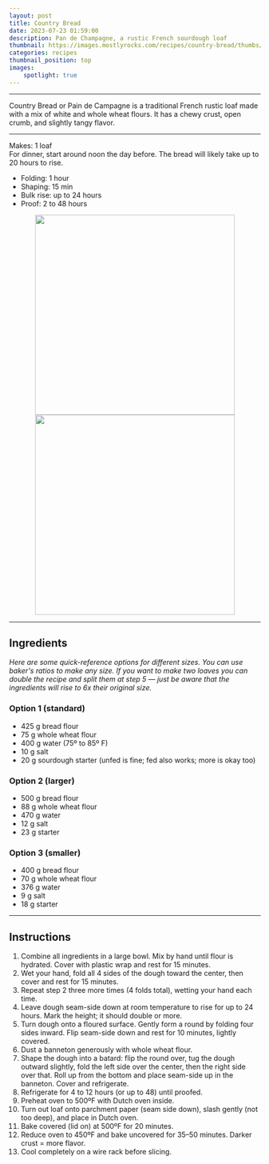 ```yaml
---
layout: post
title: Country Bread
date: 2023-07-23 01:59:00
description: Pan de Champagne, a rustic French sourdough loaf
thumbnail: https://images.mostlyrocks.com/recipes/country-bread/thumbs/1200/2.jpeg
categories: recipes
thumbnail_position: top
images:
    spotlight: true
---
```


---

Country Bread or Pain de Campagne is a traditional French rustic loaf made with a mix of white and whole wheat flours. It has a chewy crust, open crumb, and slightly tangy flavor.

---

Makes: 1 loaf  
For dinner, start around noon the day before. The bread will likely take up to 20 hours to rise.

- Folding: 1 hour  
- Shaping: 15 min
- Bulk rise: up to 24 hours  
- Proof: 2 to 48 hours

<!-- Group 1 -->
<div class="spotlight-group">
<div align=center>
    <div class="image-row">
        <a class="spotlight" href="https://images.mostlyrocks.com/recipes/country-bread/6.jpeg">
            <img width=400 src="https://images.mostlyrocks.com/recipes/country-bread/6.jpeg" />
        </a>
        <a class="spotlight" href="https://images.mostlyrocks.com/recipes/country-bread/6.jpeg">
            <img width=400 src="https://images.mostlyrocks.com/recipes/country-bread/1.jpeg" />
        </a>
    </div>
</div>
</div>

---

## Ingredients

<i>Here are some quick-reference options for different sizes. You can use baker's ratios to make any size. If you want to make two loaves you can double the recipe and split them at step 5 — just be aware that the ingredients will rise to 6x their original size.</i>

### Option 1 (standard)
- 425 g bread flour  
- 75 g whole wheat flour  
- 400 g water (75º to 85º F)  
- 10 g salt  
- 20 g sourdough starter (unfed is fine; fed also works; more is okay too)

### Option 2 (larger)
- 500 g bread flour  
- 88 g whole wheat flour  
- 470 g water  
- 12 g salt  
- 23 g starter

### Option 3 (smaller)
- 400 g bread flour  
- 70 g whole wheat flour  
- 376 g water  
- 9 g salt  
- 18 g starter

---

## Instructions

1. Combine all ingredients in a large bowl. Mix by hand until flour is hydrated. Cover with plastic wrap and rest for 15 minutes.
2. Wet your hand, fold all 4 sides of the dough toward the center, then cover and rest for 15 minutes.
3. Repeat step 2 three more times (4 folds total), wetting your hand each time.
4. Leave dough seam-side down at room temperature to rise for up to 24 hours. Mark the height; it should double or more.
5. Turn dough onto a floured surface. Gently form a round by folding four sides inward. Flip seam-side down and rest for 10 minutes, lightly covered.
6. Dust a banneton generously with whole wheat flour.
7. Shape the dough into a batard: flip the round over, tug the dough outward slightly, fold the left side over the center, then the right side over that. Roll up from the bottom and place seam-side up in the banneton. Cover and refrigerate.
8. Refrigerate for 4 to 12 hours (or up to 48) until proofed.
9. Preheat oven to 500ºF with Dutch oven inside.
10. Turn out loaf onto parchment paper (seam side down), slash gently (not too deep), and place in Dutch oven.
11. Bake covered (lid on) at 500ºF for 20 minutes.
12. Reduce oven to 450ºF and bake uncovered for 35–50 minutes. Darker crust = more flavor.
13. Cool completely on a wire rack before slicing.


